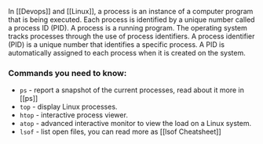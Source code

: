 
In [[Devops]] and [[Linux]], a process is an instance of a computer program that is being executed. Each process is identified by a unique number called a process ID (PID). A process is a running program. The operating system tracks processes through the use of process identifiers. A process identifier (PID) is a unique number that identifies a specific process. A PID is automatically assigned to each process when it is created on the system.



### Commands you need to know:

- `ps` - report a snapshot of the current processes, read about it more in [[ps]]
- `top` - display Linux processes.
- `htop` - interactive process viewer.
- `atop` - advanced interactive monitor to view the load on a Linux system.
- `lsof` - list open files, you can read more as [[lsof Cheatsheet]]



